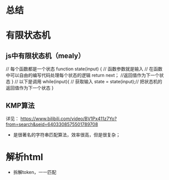 # 总结
# 有限状态机
## js中有限状态机（mealy）
// 每个函数都是一个状态
function state(input) {
  // 函数参数就是输入
  // 在函数中可以自由的编写代码处理每个状态的逻辑
  return next； //返回值作为下一个状态
}
// 以下是调用
while(input){
  // 获取输入
  state = state(input);// 把状态机的返回值作为下一个状态
}
## KMP算法
详见： https://www.bilibili.com/video/BV1Px411z7Yo?from=search&seid=6403308575501789708
- 是很著名的字符串匹配算法，效率很高，但是很复杂；
# 解析html
- 拆解token，一一匹配